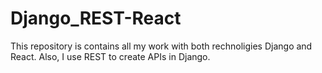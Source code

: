 # Django_REST-React
This repository is contains all my work with both rechnoligies Django and React. Also, I use REST to create APIs in Django.
